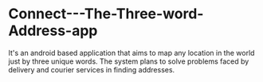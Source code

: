 # Connect---The-Three-word-Address-app
It's an android based application that aims to map any location in the world just by three unique words. The system plans to solve problems faced by delivery and courier services in finding addresses.
